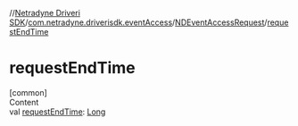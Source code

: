 //[Netradyne Driveri SDK](../../index.md)/[com.netradyne.driverisdk.eventAccess](../index.md)/[NDEventAccessRequest](index.md)/[requestEndTime](request-end-time.md)



# requestEndTime  
[common]  
Content  
val [requestEndTime](request-end-time.md): [Long](https://kotlinlang.org/api/latest/jvm/stdlib/kotlin/-long/index.html)  



